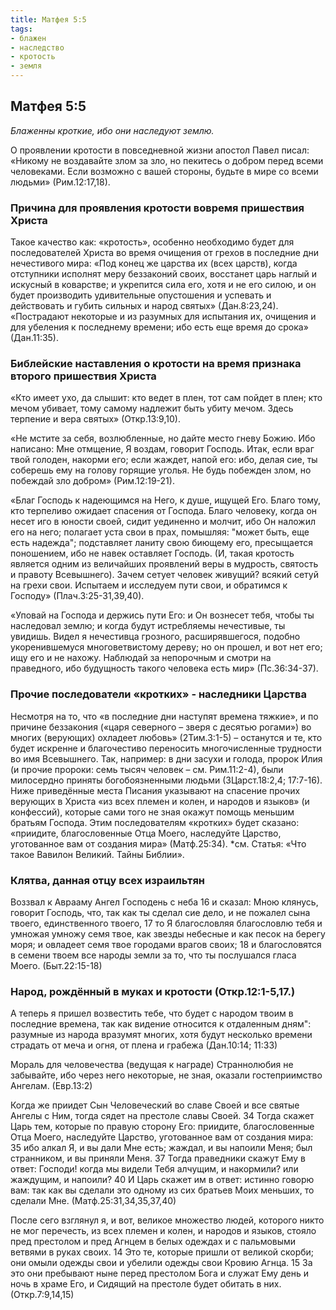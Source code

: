 ```yaml
---
title: Матфея 5:5
tags: 
- блажен
- наследство
- кротость
- земля
---
```


## Матфея 5:5

*Блаженны кроткие, ибо они наследуют землю.* 

О проявлении кротости в повседневной жизни апостол Павел писал: «Никому не воздавайте злом за зло, но пекитесь о добром перед всеми человеками.  Если возможно с вашей стороны, будьте в мире со всеми людьми» (Рим.12:17,18). 

### Причина для проявления кротости вовремя пришествия Христа

Такое качество как: «кротость», особенно необходимо будет для последователей Христа во время очищения от грехов в последние дни нечестивого мира: «Под конец же царства их (всех царств), когда отступники исполнят меру беззаконий своих, восстанет царь наглый и искусный в коварстве; и укрепится сила его, хотя и не его силою, и он будет производить удивительные опустошения и успевать и действовать и губить сильных и народ святых» (Дан.8:23,24). «Пострадают некоторые и из разумных для испытания их, очищения и для убеления к последнему времени; ибо есть еще время до срока» (Дан.11:35).

### Библейские наставления о кротости на время признака второго пришествия Христа

«Кто имеет ухо, да слышит: кто ведет в плен, тот сам пойдет в плен; кто мечом убивает, тому самому надлежит быть убиту мечом. Здесь терпение и вера святых» (Откр.13:9,10). 

«Не мстите за себя, возлюбленные, но дайте место гневу Божию. Ибо написано: Мне отмщение, Я воздам, говорит Господь. Итак, если враг твой голоден, накорми его; если жаждет, напой его: ибо, делая сие, ты соберешь ему на голову горящие уголья.  Не будь побежден злом, но побеждай зло добром» (Рим.12:19-21). 

«Благ Господь к надеющимся на Него, к душе, ищущей Его.  Благо тому, кто терпеливо ожидает спасения от Господа.  Благо человеку, когда он несет иго в юности своей, сидит уединенно и молчит, ибо Он наложил его на него;  полагает уста свои в прах, помышляя: "может быть, еще есть надежда";  подставляет ланиту свою биющему его, пресыщается поношением,  ибо не навек оставляет Господь.  (И, такая кротость является одним из величайших проявлений веры в мудрость, святость и правоту Всевышнего).   Зачем сетует человек живущий? всякий сетуй на грехи свои.  Испытаем и исследуем пути свои, и обратимся к Господу» (Плач.3:25-31,39,40). 

«Уповай на Господа и держись пути Его: и Он вознесет тебя, чтобы ты наследовал землю; и когда будут истребляемы нечестивые, ты увидишь. Видел я нечестивца грозного, расширявшегося, подобно укоренившемуся многоветвистому дереву;  но он прошел, и вот нет его; ищу его и не нахожу. Наблюдай за непорочным и смотри на праведного, ибо будущность такого человека есть мир» (Пс.36:34-37). 

### Прочие последователи «кротких» - наследники Царства

Несмотря на то, что «в последние дни наступят времена тяжкие», и по причине беззакония («царя северного – зверя с десятью рогами») во многих (верующих)  охладеет любовь» (2Тим.3:1-5) – останутся и те, кто будет искренне и благочестиво переносить многочисленные трудности во имя Всевышнего. Так, например: в дни засухи и голода, пророк Илия (и прочие пророки: семь тысяч человек – см. Рим.11:2-4), были милосердно приняты богобоязненными людьми (3Царст.18:2,4; 17:7-16). Ниже приведённые места Писания указывают на спасение прочих верующих в Христа «из всех племен и колен, и народов и языков» (и конфессий), которые сами того не зная окажут помощь меньшим братьям Господа. Этим последователям «кротких» будет сказано: «приидите, благословенные Отца Моего, наследуйте Царство, уготованное вам от создания мира» (Матф.25:34).  *см. Статья: «Что такое Вавилон Великий. Тайны Библии». 


### Клятва, данная отцу всех израильтян

Воззвал к Аврааму Ангел Господень с неба 16 и сказал: Мною клянусь, говорит Господь, что, так как ты сделал сие дело, и не пожалел сына твоего, единственного твоего, 17 то Я благословляя благословлю тебя и умножая умножу семя твое, как звезды небесные и как песок на берегу моря; и овладеет семя твое городами врагов своих; 18 и благословятся в семени твоем все народы земли за то, что ты послушался гласа Моего. (Быт.22:15-18) 

### Народ, рождённый в муках и кротости (Откр.12:1-5,17.)

А теперь я пришел возвестить тебе, что будет с народом твоим в последние времена, так как видение относится к отдаленным дням":  разумные из народа вразумят многих, хотя будут несколько времени страдать от меча и огня, от плена и грабежа (Дан.10:14; 11:33)

Мораль для человечества (ведущая к награде)
Страннолюбия не забывайте, ибо через него некоторые, не зная, оказали гостеприимство Ангелам. (Евр.13:2)

Когда же приидет Сын Человеческий во славе Своей и все святые Ангелы с Ним, тогда сядет на престоле славы Своей.  34 Тогда скажет Царь тем, которые по правую сторону Его: приидите, благословенные Отца Моего, наследуйте Царство, уготованное вам от создания мира: 35 ибо алкал Я, и вы дали Мне есть; жаждал, и вы напоили Меня; был странником, и вы приняли Меня. 37 Тогда праведники скажут Ему в ответ: Господи! когда мы видели Тебя алчущим, и накормили? или жаждущим, и напоили? 40 И Царь скажет им в ответ: истинно говорю вам: так как вы сделали это одному из сих братьев Моих меньших, то сделали Мне. (Матф.25:31,34,35,37,40)

После сего взглянул я, и вот, великое множество людей, которого никто не мог перечесть, из всех племен и колен, и народов и языков, стояло пред престолом и пред Агнцем в белых одеждах и с пальмовыми ветвями в руках своих. 14 Это те, которые пришли от великой скорби; они омыли одежды свои и убелили одежды свои Кровию Агнца. 15 За это они пребывают ныне перед престолом Бога и служат Ему день и ночь в храме Его, и Сидящий на престоле будет обитать в них. (Откр.7:9,14,15)